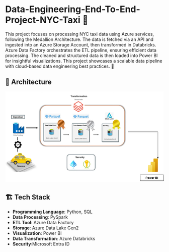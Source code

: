 # Data-Engineering-End-To-End-Project-NYC-Taxi 🚖

This project focuses on processing NYC taxi data using Azure services, following the Medallion Architecture. The data is fetched via an API and ingested into an Azure Storage Account, then transformed in Databricks. Azure Data Factory orchestrates the ETL pipeline, ensuring efficient data processing. The cleaned and structured data is then loaded into Power BI for insightful visualizations. This project showcases a scalable data pipeline with cloud-based data engineering best practices. 🚀

## 🔷 Architecture
 ![Architecture Diagram](Data/NYCTaxi.drawio.png)

## 🏗️ Tech Stack
- **Programming Language**: Python, SQL
- **Data Processing**: PySpark
- **ETL Tool**: Azure Data Factory
- **Storage**: Azure Data Lake Gen2
- **Visualization**: Power BI
- **Data Transformation**: Azure Databricks
- **Security**:Microsoft Entra ID
